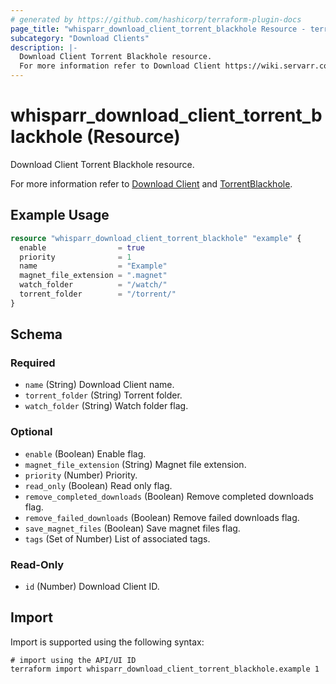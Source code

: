 ```yaml
---
# generated by https://github.com/hashicorp/terraform-plugin-docs
page_title: "whisparr_download_client_torrent_blackhole Resource - terraform-provider-whisparr"
subcategory: "Download Clients"
description: |-
  Download Client Torrent Blackhole resource.
  For more information refer to Download Client https://wiki.servarr.com/whisparr/settings#download-clients and TorrentBlackhole https://wiki.servarr.com/whisparr/supported#torrentblackhole.
---
```


# whisparr_download_client_torrent_blackhole (Resource)

<!-- subcategory:Download Clients -->Download Client Torrent Blackhole resource.
For more information refer to [Download Client](https://wiki.servarr.com/whisparr/settings#download-clients) and [TorrentBlackhole](https://wiki.servarr.com/whisparr/supported#torrentblackhole).

## Example Usage

```terraform
resource "whisparr_download_client_torrent_blackhole" "example" {
  enable                = true
  priority              = 1
  name                  = "Example"
  magnet_file_extension = ".magnet"
  watch_folder          = "/watch/"
  torrent_folder        = "/torrent/"
}
```

<!-- schema generated by tfplugindocs -->
## Schema

### Required

- `name` (String) Download Client name.
- `torrent_folder` (String) Torrent folder.
- `watch_folder` (String) Watch folder flag.

### Optional

- `enable` (Boolean) Enable flag.
- `magnet_file_extension` (String) Magnet file extension.
- `priority` (Number) Priority.
- `read_only` (Boolean) Read only flag.
- `remove_completed_downloads` (Boolean) Remove completed downloads flag.
- `remove_failed_downloads` (Boolean) Remove failed downloads flag.
- `save_magnet_files` (Boolean) Save magnet files flag.
- `tags` (Set of Number) List of associated tags.

### Read-Only

- `id` (Number) Download Client ID.

## Import

Import is supported using the following syntax:

```shell
# import using the API/UI ID
terraform import whisparr_download_client_torrent_blackhole.example 1
```
